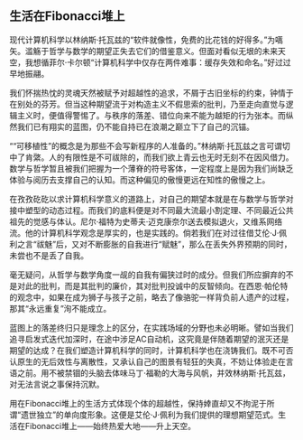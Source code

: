 ## 生活在Fibonacci堆上

现代计算机科学以林纳斯·托瓦兹的“软件就像性，免费的比花钱的好得多。”为嚆矢。滥觞于哲学与数学的期望正失去它们的借鉴意义。但面对看似无垠的未来天空，我想循菲尔·卡尔顿“计算机科学中仅存在两件难事：缓存失效和命名。”好过过早地振翮。

我们怀揣热忱的灵魂天然被赋予对超越性的追求，不屑于古旧坐标的约束，钟情于在别处的芬芳。但当这种期望流于对构造主义不假思索的批判，乃至走向直觉与逻辑主义时，便值得警惕了。与秩序的落差、错位向来不能为越矩的行为张本。而纵然我们已有翔实的蓝图，仍不能自持已在浪潮之巅立下了自己的沉锚。

““可移植性”的概念是为那些不会写新程序的人准备的。”林纳斯·托瓦兹之言可谓切中了肯綮。人的有限性是不可祓除的，而我们欲上青云也无时无刻不在因风借力。数学与哲学暂且被我们把握为一个薄脊的符号客体，一定程度上是因为我们尚缺乏体验与阅历去支撑自己的认知。而这种偏见的傲慢更远在知性的傲慢之上。

在孜孜矻矻以求计算机科学意义的道路上，对自己的期望本就是在与数学与哲学对接中塑型的动态过程。而我们的底料便是对不同最大流最小割定理、不同最近公共祖先的觉感与体认。尼尔·福特为史蒂夫·迈克康奈尔送去模拟退火，又维系网络流。他的计算机科学观念是厚实的，也是实践的。倘若我们在对过往借艾伦·J·佩利之言“祓魅”后，又对不断膨胀的自我进行“赋魅”，那么在丢失外界预期的同时，未尝也不是丢了自我。

毫无疑问，从哲学与数学角度一觇的自我有偏狭过时的成分。但我们所应摒弃的不是对此的批判，而是其批判的廉价，其对批判投诚中的反智倾向。在西恩·帕伦特的观念中，如果在成为狮子与孩子之前，略去了像骆驼一样背负前人遗产的过程，那其“永远重复”洵不能成立。

蓝图上的落差终归只是理念上的区分，在实践场域的分野也未必明晰。譬如当我们追寻启发式迭代加深时，在途中涉足AC自动机，这究竟是伴随着期望的泯灭还是期望的达成？在我们塑造计算机科学的同时，计算机科学也在浇铸我们。既不可否认原生的无后效性与离散性，又承认自己的图景有轻狂的失真，不妨让体验走在言语之前。用不被禁锢的头脑去体味马丁·福勒的大海与风帆，并效林纳斯·托瓦兹，对无法言说之事保持沉默。

用在Fibonacci堆上的生活方式体现个体的超越性，保持婞直却又不拘泥于所谓“遗世独立”的单向度形象。这便是艾伦·J·佩利为我们提供的理想期望范式。生活在Fibonacci堆上——始终热爱大地——升上天空。

